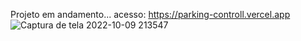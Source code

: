 Projeto em andamento... acesso: https://parking-controll.vercel.app
![Captura de tela 2022-10-09 213547](https://user-images.githubusercontent.com/66452151/194789214-f0737b3f-a19f-4c46-a845-ec1b8a54cdf1.png)
